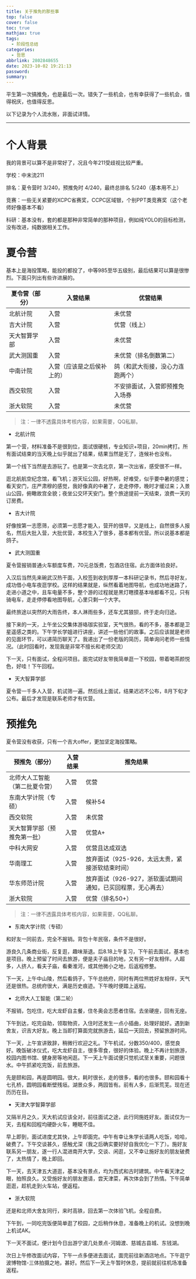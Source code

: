 ```yaml
---
title: 关于推免的那些事
top: false
cover: false
toc: true
mathjax: true
tags:
  - 阶段性总结
categories:
  - 哲思
abbrlink: 2802848655
date: 2023-10-02 19:21:13
password:
summary:
---
```


平生第一次搞推免，也是最后一次。错失了一些机会，也有幸获得了一些机会，值得祝庆，也值得反思。

以下记录为个人流水账，非面试详情。

---

# 个人背景

我的背景可以算不是非常好了，况且今年211受歧视比较严重。

学校：中末流211

排名：夏令营时 3/240，预推免时 4/240，最终总排名 5/240（基本用不上）

竞赛：一些无关紧要的XCPC省赛奖，CCPC区域银，个别PPT类竞赛奖（这个老师好像基本不看）

科研：基本没有，套的都是那种非常简单的那种项目，例如纯YOLO的目标检测，没有改进，纯数据相关工作。

# 夏令营

基本上是海投策略，能投的都投了，中等985至华五级别，最后结果可以算是很惨烈。下面只列出有些许进展的。

| 夏令营（部分） | 入营结果                   | 优营结果                         |
| -------------- | -------------------------- | -------------------------------- |
| 北航计院       | 入营                       | 未优营                           |
| 吉大计院       | 入营                       | 优营（线上）                     |
| 天大智算学部   | 入营                       | 未优营                           |
| 武大测国重     | 入营                       | 未优营（排名倒数第二）           |
| 中南计院       | 入营（应该是之后侯补上的） | 鸽（和武大衔接，没心力连跑两个） |
| 西交软院       | 入营                       | 不安排面试，入营即预推免入场券   |
| 浙大软院       | 入营                       | 未优营                           |

> 注：一律不透露具体考核内容，如果需要，QQ私聊。

- 北航计院

第一个营，材料准备不是很到位，面试很硬核，专业知识+项目，20min拷打。所有面试结束的当天晚上似乎就出了结果，结果当然是无了，连候补也没有。

第一个线下当然是去游玩了。也是第一次去北京，第一次出省，感受很不一样。

逛北航航空纪念馆，看飞机；游天坛公园，好热啊，好难受，似乎要中暑的感觉；看天安门，庄严肃穆的感觉，我好像真的中暑了，走走停停，晚时才缓过来；入景山公园，俯瞰故宫全貌；夜坐公交环天安门。整个旅途提前一天结束，浪费一天的订房费。

- 吉大计院

好像按第一志愿筛，必须第一志愿才能入，营开的很早，又是线上，自然很多人报名，然后大批入营，大批优营，本校生入了很多，基本都有优营。所以说基本都是鸽子。

- 武大测国重

夏令营报销普通火车额度车费，70元总饭费，包酒店住宿。此方面体验良好。

入汉后当然先来碗武汉热干面，入校签到收到厚厚一本科研记录书，然后寻好友，成功借小电车夜逛学校。这样的结果就是，纵然看着地图导航，也成功地迷路了，走进小道之中，且车电量不多，整个游的过程就是黑灯瞎摸基本啥都看不见，只有骑电车，走走停停看地图导航，心里只剩一个大字。

最终旅途以突然的大雨告终，本人淋雨些多，还车尤其狼狈，终于走向归途。

接下来的一天，上午坐公交集体游珞珈实验室，天气很热，看的不多，基本都是卫星遥感之类的。下午学长学姐进行讲座，讲述一些他们的故事。之后应该就是老师的见面环节，可以递简历聊天了。我递出了一份老版的简历，简单询问老师一些情况。（此时回看时，发现我是非常不擅长和老师交流）

下一天，只有面试，全程问项目。面完试好友带我简单逛一下校园，带着喝茶颜悦色，好哇！下午回程。

- 天大智算学部

夏令营一千多人入营，机试筛一遍。然后线上面试，结果迟迟不公布，8月下旬才公布。最后才发现是联系老师才有优营。

# 预推免

夏令营没有收获，只有一个吉大offer，更加坚定海投策略。

| 预推免（部分）                 | 入营结果 | 推免结果                                                    |
| ------------------------------ | -------- | ----------------------------------------------------------- |
| 北师大人工智能（第二批夏令营） | 入营     | 优营                                                        |
| 东南大学计院（专硕）           | 入营     | 候补54                                                      |
| 西交软院                       | 入营     | 未优营                                                      |
| 天大智算学部（预推免第一批）   | 入营     | 优营A+                                                      |
| 中科大网安                     | 入营     | 优营且达成双选                                              |
| 华南理工                       | 入营     | 放弃面试（925-926，太远太贵，紧接浙软结束时间）             |
| 华东师范计院                   | 入营     | 放弃面试（926-927，浙软面试期间通知，已买回程票，无心再去） |
| 浙大软院                       | 入营     | 优营（排名50+）                                             |

>  注：一律不透露具体考核内容，如果需要，QQ私聊。

- 东南大学计院（专硕）

和好友一同前去，完全不报销。背包十年民宿，条件不是很好。

游良久几条商业街，反复逛，趣味渐退。后8.18上午复习，下午前去面试，基本也是项目。晚上预留了时间去旅游，便是夫子庙目的地，又有另一好友相伴。人超多，人挤人，看夫子庙，看秦淮河，或其他微小之地，后返程修整。

下一天，上午中山陵，然后看鸽子，下午总统府，同时有两位熊姓好友相伴，天气还是很热。总统府很大，满是历史痕迹。下午晚时便踏上返程。

- 北师大人工智能（第二轮）

不报销，包吃住，吃大龙虾自主餐，住冬奥会志愿者住宿。去坐硬座，回有无座。

下午到达，吃完自助，领取物资，入住时还发生一点小插曲，处理好就好。遇到新舍友，识吉大好友。晚上当即打算面完就旅游去，延后一天回去，预留旅游时间。

下一天，上午宣讲致辞，稍微行欢迎之礼。下午机试，分数350/400，感觉良好。晚饭破冰仪式，吃大龙虾自主，很多零食，很好的体验。晚上不再计划旅游，校园内图书馆、健身房等地闲逛。下一天上午面试便只觉机试至关重要，问题很水。中午抓紧吃完饭，前去旅游。

先是颐和园，再是圆明园。很大，耗时很长，走的很多，看的也很多。颐和园看十七孔桥，圆明园看断壁残垣。湖景众多，两园皆有。前有人多，后渐荒芜。现在还历历在目。

- 天津大学智算学部

又隔半月之久，天大机试应该全对，前往面试之途，此行同施姓好友。面试仅为一天，去程和回程均硬卧火车，睡眠不佳。

早上即到，面试进度尤其快，上午即面完。中午有幸让朱学长请两人吃饭，哈哈，破费了。下午交谈甚久，感触尤深（我之后确实要好好自我优化一下了）。施好友联系另一朋友，遂一行人混进南开大学，交谈、闲逛，又不幸让施好友的朋友破费了，太热情了，晚上即回。

下一天，去天津五大道逛，基本没有景点，均为西式和古时建筑。中午看天津之眼，拍照良久。又受施好友的朋友邀请，尝天津菜，再次体会到了热情。下午简单逛逛，趁机走到火车站，便返程。

- 浙大软院

还是和北师大舍友同行，来时高铁，回去第一次体验飞机，全程自费。

下午到，一同吃完饭便简单逛了校园，之后稍作休息，准备晚上的机试。没想到晚上机试AK。

下一天不面试，便计划今日出游宁波几处景点-河姆渡、慈城古县城、东钱湖。

次日上午修改面试内容，下午一点多便进去面试，面完前往新酒店地点。下午逛宁波博物馆-三体拍摄之地，甚好。然后下一天上午暂时休息，提前就前往机场准备返程。



